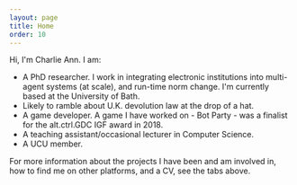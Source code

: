 ```yaml
---
layout: page
title: Home
order: 10
---
```



Hi, I'm Charlie Ann. I am:
* A PhD researcher. I work in integrating electronic institutions into multi-agent systems (at scale), and run-time norm change. I'm currently based at the University of Bath.
* Likely to ramble about U.K. devolution law at the drop of a hat.
* A game developer. A game I have worked on - Bot Party - was a finalist for the alt.ctrl.GDC IGF award in 2018.
* A teaching assistant/occasional lecturer in Computer Science.
* A UCU member.

For more information about the projects I have been and am involved in, how to find me on other platforms, and a CV, see the tabs above.
